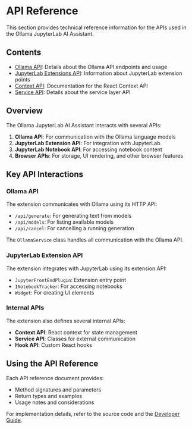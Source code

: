 # API Reference

This section provides technical reference information for the APIs used in the Ollama JupyterLab AI Assistant.

## Contents

- [Ollama API](ollama-api.md): Details about the Ollama API endpoints and usage
- [JupyterLab Extensions API](jupyterlab-extensions-api.md): Information about JupyterLab extension points
- [Context API](context-api.md): Documentation for the React Context API
- [Service API](service-api.md): Details about the service layer API

## Overview

The Ollama JupyterLab AI Assistant interacts with several APIs:

1. **Ollama API**: For communication with the Ollama language models
2. **JupyterLab Extension API**: For integration with JupyterLab
3. **JupyterLab Notebook API**: For accessing notebook content
4. **Browser APIs**: For storage, UI rendering, and other browser features

## Key API Interactions

### Ollama API

The extension communicates with Ollama using its HTTP API:

- `/api/generate`: For generating text from models
- `/api/models`: For listing available models
- `/api/cancel`: For cancelling a running generation

The `OllamaService` class handles all communication with the Ollama API.

### JupyterLab Extension API

The extension integrates with JupyterLab using its extension API:

- `JupyterFrontEndPlugin`: Extension entry point
- `INotebookTracker`: For accessing notebooks
- `Widget`: For creating UI elements

### Internal APIs

The extension also defines several internal APIs:

- **Context API**: React context for state management
- **Service API**: Classes for external communication
- **Hook API**: Custom React hooks

## Using the API Reference

Each API reference document provides:

- Method signatures and parameters
- Return types and examples
- Usage notes and considerations

For implementation details, refer to the source code and the [Developer Guide](../developer-guide/README.md). 